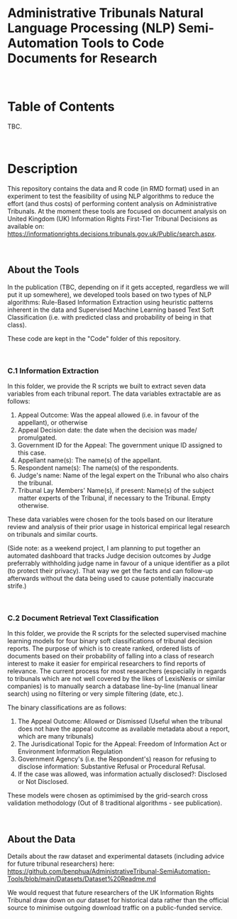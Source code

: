 # Administrative Tribunals Natural Language Processing (NLP) Semi-Automation Tools to Code Documents for Research

<br>

# Table of Contents

TBC.

<br>

# Description

This repository contains the data and R code (in RMD format) used in an experiment to test the feasibility of using NLP algorithms to reduce the effort (and thus costs) of performing content analysis on Administrative Tribunals. At the moment these tools are focused on document analysis on United Kingdom (UK) Information Rights First-Tier Tribunal Decisions as available on: https://informationrights.decisions.tribunals.gov.uk/Public/search.aspx. 

<br>

## About the Tools

In the publication (TBC, depending on if it gets accepted, regardless we will put it up somewhere), we developed tools based on two types of NLP algorithms: Rule-Based Information Extraction using heuristic patterns inherent in the data and Supervised Machine Learning based Text Soft Classification (i.e. with predicted class and probability of being in that class).

These code are kept in the "Code" folder of this repository.

<br>

### C.1 Information Extraction

In this folder, we provide the R scripts we built to extract seven data variables from each tribunal report. The data variables extractable are as follows:

1. Appeal Outcome: Was the appeal allowed (i.e. in favour of the appellant), or otherwise
2. Appeal Decision date: the date when the decision was made/ promulgated.
3. Government ID for the Appeal: The government unique ID assigned to this case.
4. Appellant name(s): The name(s) of the appellant.
5. Respondent name(s): The name(s) of the respondents.
6. Judge's name: Name of the legal expert on the Tribunal who also chairs the tribunal.
7. Tribunal Lay Members' Name(s), if present: Name(s) of the subject matter experts of the Tribunal, if necessary to the Tribunal. Empty otherwise.

These data variables were chosen for the tools based on our literature review and analysis of their prior usage in historical empirical legal research on tribunals and similar courts.

(Side note: as a weekend project, I am planning to put together an automated dashboard that tracks Judge decision outcomes by Judge preferrably withholding judge name in favour of a unique identifier as a pilot (to protect their privacy). That way we get the facts and can follow-up afterwards without the data being used to cause potentially inaccurate strife.)

<br>

### C.2 Document Retrieval Text Classification

In this folder, we provide the R scripts for the selected supervised machine learning models for four binary soft classifications of tribunal decision reports. The purpose of which is to create ranked, ordered lists of documents based on their probability of falling into a class of research interest to make it easier for empirical researchers to find reports of relevance. The current process for most researchers (especially in regards to tribunals which are not well covered by the likes of LexisNexis or similar companies) is to manually search a database line-by-line (manual linear search) using no filtering or very simple filtering (date, etc.). 

The binary classifications are as follows:

1. The Appeal Outcome: Allowed or Dismissed (Useful when the tribunal does not have the appeal outcome as available metadata about a report, which are many tribunals)
2. The Jurisdicational Topic for the Appeal: Freedom of Information Act or Environment Information Regulation
3. Government Agency's (i.e. the Respondent's) reason for refusing to disclose information: Substantive Refusal or Procedural Refusal.
4. If the case was allowed, was information actually disclosed?: Disclosed or Not Disclosed. 


These models were chosen as optimimised by the grid-search cross validation methodology (Out of 8 traditional algorithms - see publication).

<br>

## About the Data

Details about the raw dataset and experimental datasets (including advice for future tribunal researchers) here: https://github.com/benphua/AdministrativeTribunal-SemiAutomation-Tools/blob/main/Datasets/Dataset%20Readme.md

We would request that future researchers of the UK Information Rights Tribunal draw down on *our* dataset for historical data rather than the official source to minimise outgoing download traffic on a public-funded service.
